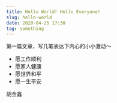 ```yaml
---
title: Hello World! Hello Everyone!
slug: hello-world
date: 2020-04-25 17:30
tag: something
---
```


第一篇文章，写几笔表达下内心的小小激动～

* 愿工作顺利
* 愿家人健康
* 愿世界和平
* 愿一生平安

胡金鑫
